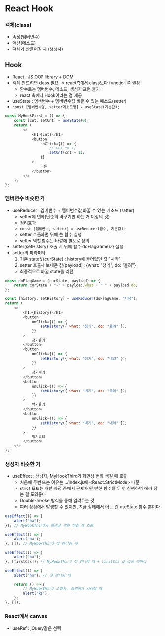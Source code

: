 # React Hook

### 객체(class)

-   속성(멤버변수)
-   액션(메소드)
-   객체가 만들어질 때 (생성자)

## Hook

-   React : JS OOP library + DOM
-   객체 만드려면 class 필요 -> react측에서 class보다 function 쪽 권장
    -   함수로는 멤버변수, 메소드, 생성자 표현 불가
    -   react 측에서 Hook이라는 걸 제공
-   useState : 멤버변수 + 멤버변수값 바꿀 수 있는 메소드(setter)
-   `const [멤버변수명, setter메소드명] = useState(기본값);`

```js
const MyHookFirst = () => {
    const [cnt, setCnt] = useState(0);
    return (
        <>
            <h1>{cnt}</h1>
            <button
                onClick={() => {
                    // cnt += 1;
                    setCnt(cnt + 1);
                }}
            >
                버튼
            </button>
        </>
    );
};
```

### 멤버변수 비슷한 거

-   useReducer : 멤버변수 + 멤버변수값 바꿀 수 있는 메소드 (setter)
    -   setter에 변화(단순히 바꾸기만 하는 거 이상의 것)
    -   정리효과
    -   `const [멤버변수, setter] = useReducer(함수, 기본값);`
    -   setter 호출하면 뒤에 쓴 함수 실행
    -   setter 역할 함수는 바깥에 별도로 정의
-   setter(setHistory) 호출 시 뒤에 함수(doFlagGame)가 실행
-   setter의 파라미터
    1. 기존 state값(curState) : history에 들어있던 값 "시작"
    2. setter 호출시 보내준 값(payload) : {what: "청기", do: "올려"}
    -   최종적으로 바뀔 state를 리턴

```js
const doFlagGame = (curState, payload) => {
    return curState + "-" + payload.what + " " + payload.do;
};

const [history, setHistory] = useReducer(doFlagGame, "시작");
return (
    <>
        <h1>{history}</h1>
        <button
            onClick={() => {
                setHistory({ what: "청기", do: "올려" });
            }}
        >
            청기올려
        </button>
        <button
            onClick={() => {
                setHistory({ what: "청기", do: "내려" });
            }}
        >
            청기내려
        </button>
        <button
            onClick={() => {
                setHistory({ what: "백기", do: "올려" });
            }}
        >
            백기올려
        </button>
        <button
            onClick={() => {
                setHistory({ what: "백기", do: "내려" });
            }}
        >
            백기내려
        </button>
    </>
);
```

### 생성자 비슷한 거

-   useEffect : 생성자, MyHookThird가 화면상 변화 생길 때 호출
    -   처음에 두번 뜨는 이유는 ../index.js에 <React.StrictMode> 때문
    -   strict 모드는 개발 과정 중에서 문제가 될 만한 함수를 두 번 실행하여 에러 잡는 걸 도와준다
    -   Double-Invoke 방식을 통해 알려주는 것
    -   여러 상황에서 발생할 수 있지만, 지금 상태에서 아는 건 useState 함수 뿐이다

```js
useEffect(() => {
    alert("ha");
}); // MyHookThird가 화면상 변화 생길 때 호출

useEffect(() => {
    alert("ha");
}, []); // MyHookThird 첫 렌더링 때

useEffect(() => {
    alert("ha");
}, [firstCss]); // MyHookThird 첫 렌더링 때 + firstCss 값 바뀔 때마다

useEffect(() => {
    alert("ha"); // 첫 렌더링 때

    return () => {
        // MyHookThird 소멸자, 화면에서 사라질 때
        alert("ke");
    };
}, []);
```

### React에서 canvas
- useRef : jQuery같은 선택